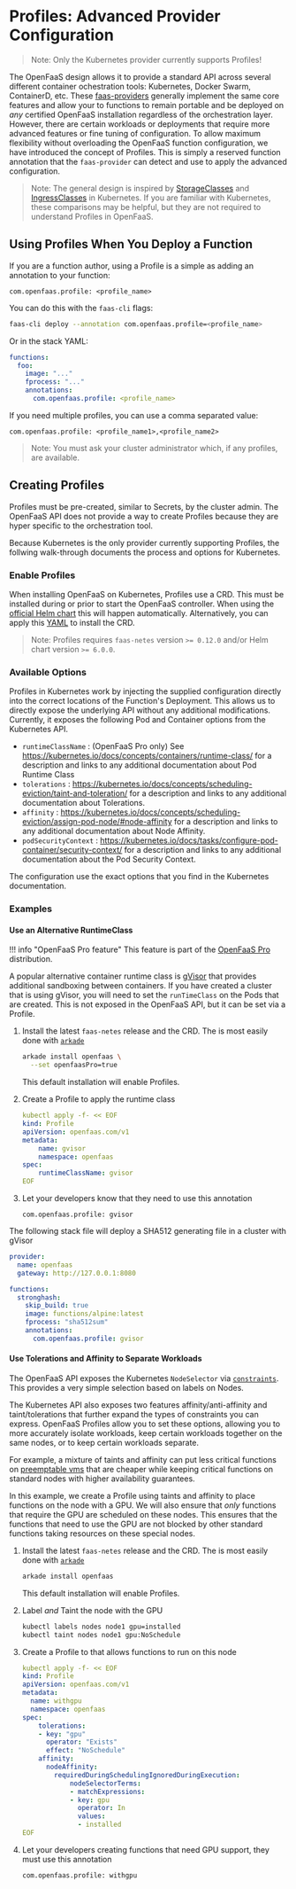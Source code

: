# Profiles: Advanced Provider Configuration

> Note: Only the Kubernetes provider currently supports Profiles!

The OpenFaaS design allows it to provide a standard API across several different container ochestration tools: Kubernetes, Docker Swarm, ContainerD, etc. These [faas-providers](/docs/architecture/faas-provider.md) generally implement the same core features and allow your to functions to remain portable and be deployed on _any_ certified OpenFaaS installation regardless of the orchestration layer. However, there are certain workloads or deployments that require more advanced features or fine tuning of configuration. To allow maximum flexibility without overloading the OpenFaaS function configuration, we have introduced the concept of Profiles. This is simply a reserved function annotation that the `faas-provider` can detect and use to apply the advanced configuration.

> Note: The general design is inspired by [StorageClasses](https://kubernetes.io/docs/concepts/storage/storage-classes/)  and [IngressClasses](https://kubernetes.io/docs/concepts/services-networking/ingress/#ingress-class) in Kubernetes. If you are familiar with Kubernetes, these comparisons may be helpful, but they are not required to understand Profiles in OpenFaaS.


## Using Profiles When You Deploy a Function

If you are a function author, using a Profile is a simple as adding an annotation to your function:

```
com.openfaas.profile: <profile_name>
```

You can do this with the `faas-cli` flags:

```sh
faas-cli deploy --annotation com.openfaas.profile=<profile_name>
```

Or in the stack YAML:
```yaml
functions:
  foo:
    image: "..."
    fprocess: "..."
    annotations:
      com.openfaas.profile: <profile_name>
```

If you need multiple profiles, you can use a comma separated value:

```
com.openfaas.profile: <profile_name1>,<profile_name2>
```

> Note: You must ask your cluster administrator which, if any profiles, are available.


## Creating Profiles

Profiles must be pre-created, similar to Secrets, by the cluster admin. The OpenFaaS API does not provide a way to create Profiles because they are hyper specific to the orchestration tool.

Because Kubernetes is the only provider currently supporting Profiles, the follwing walk-through documents the process and options for Kubernetes.

### Enable Profiles

When installing OpenFaaS on Kubernetes, Profiles use a CRD. This must be installed during or prior to start the OpenFaaS controller. When using the [official Helm chart](https://github.com/openfaas/faas-netes/tree/master/chart/openfaas) this will happen automatically. Alternatively, you can apply this [YAML](https://github.com/openfaas/faas-netes/blob/master/yaml/crd.yml) to install the CRD.


> Note: Profiles requires `faas-netes` version `>= 0.12.0` and/or Helm chart version `>= 6.0.0`.

### Available Options

Profiles in Kubernetes work by injecting the supplied configuration directly into the correct locations of the Function's Deployment. This allows us to directly expose the underlying API without any additional modifications. Currently, it exposes the following Pod and Container options from the Kubernetes API.

- `runtimeClassName` : (OpenFaaS Pro only) See https://kubernetes.io/docs/concepts/containers/runtime-class/ for a description and links to any additional documentation about Pod Runtime Class
- `tolerations` : https://kubernetes.io/docs/concepts/scheduling-eviction/taint-and-toleration/ for a description and links to any additional documentation about Tolerations.
- `affinity` : https://kubernetes.io/docs/concepts/scheduling-eviction/assign-pod-node/#node-affinity for a description and links to any additional documentation about Node Affinity.
- `podSecurityContext` : https://kubernetes.io/docs/tasks/configure-pod-container/security-context/ for a description and links to any additional documentation about the Pod Security Context.

The configuration use the exact options that you find in the Kubernetes documentation.

### Examples

#### Use an Alternative RuntimeClass

!!! info "OpenFaaS Pro feature"
    This feature is part of the [OpenFaaS Pro](/openfaas-pro/introduction) distribution.

A popular alternative container runtime class is [gVisor](https://gvisor.dev/) that provides additional sandboxing between containers. If you have created a cluster that is using gVisor, you will need to set the `runTimeClass` on the Pods that are created. This is not exposed in the OpenFaaS API, but it can be set via a Profile.

1. Install the latest `faas-netes` release and the CRD. The is most easily done with [`arkade`](https://github.com/alexellis/arkade)
    ```sh
    arkade install openfaas \
      --set openfaasPro=true
    ```
    This default installation will enable Profiles.

2. Create a Profile to apply the runtime class
    ```yaml
    kubectl apply -f- << EOF
    kind: Profile
    apiVersion: openfaas.com/v1
    metadata:
        name: gvisor
        namespace: openfaas
    spec:
        runtimeClassName: gvisor
    EOF
    ```

3. Let your developers know that they need to use this annotation

    ```
    com.openfaas.profile: gvisor
    ```

The following stack file will deploy a SHA512 generating file in a cluster with gVisor

```yaml
provider:
  name: openfaas
  gateway: http://127.0.0.1:8080

functions:
  stronghash:
    skip_build: true
    image: functions/alpine:latest
    fprocess: "sha512sum"
    annotations:
      com.openfaas.profile: gvisor
```

#### Use Tolerations and Affinity to Separate Workloads

The OpenFaaS API exposes the Kubernetes `NodeSelector` via [`constraints`](/docs/reference/yaml#function-constraints). This provides a very simple selection based on labels on Nodes.

The Kubernetes API also exposes two features affinity/anti-affinity and taint/tolerations that further expand the types of constraints you can express.  OpenFaaS Profiles allow you to set these options, allowing you to more accurately isolate workloads, keep certain workloads together on the same nodes, or to keep certain workloads separate.

For example, a mixture of taints and affinity can put less critical functions on [preemptable vms](https://cloud.google.com/kubernetes-engine/docs/how-to/preemptible-vms) that are cheaper while keeping critical functions on standard nodes with higher availability guarantees.

In this example, we create a Profile using taints and affinity to place functions on the node with a GPU.  We will also ensure that _only_ functions that require the GPU are scheduled on these nodes. This ensures that the functions that need to use the GPU are not blocked by other standard functions taking resources on these special nodes.

1. Install the latest `faas-netes` release and the CRD. The is most easily done with [`arkade`](https://github.com/alexellis/arkade)
    ```sh
    arkade install openfaas
    ```
    This default installation will enable Profiles.

2. Label _and_ Taint the node with the GPU
    ```sh
    kubectl labels nodes node1 gpu=installed
    kubectl taint nodes node1 gpu:NoSchedule
    ```

3. Create a Profile to that allows functions to run on this node
    ```yaml
    kubectl apply -f- << EOF
    kind: Profile
    apiVersion: openfaas.com/v1
    metadata:
      name: withgpu
      namespace: openfaas
    spec:
        tolerations:
        - key: "gpu"
          operator: "Exists"
          effect: "NoSchedule"
        affinity:
          nodeAffinity:
            requiredDuringSchedulingIgnoredDuringExecution:
                nodeSelectorTerms:
                - matchExpressions:
                - key: gpu
                  operator: In
                  values:
                  - installed
    EOF
    ```
3. Let your developers creating functions that need GPU support, they must use this annotation
    ```
    com.openfaas.profile: withgpu
    ```
